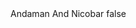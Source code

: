 <?xml version="1.0" encoding="UTF-8"?>
<CustomMetadata xmlns="http://soap.sforce.com/2006/04/metadata">
    <label>Andaman And Nicobar</label>
    <protected>false</protected>
</CustomMetadata>
